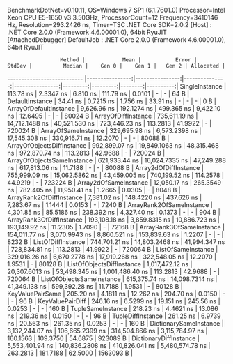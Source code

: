 
BenchmarkDotNet=v0.10.11, OS=Windows 7 SP1 (6.1.7601.0)
Processor=Intel Xeon CPU E5-1650 v3 3.50GHz, ProcessorCount=12
Frequency=3410146 Hz, Resolution=293.2426 ns, Timer=TSC
.NET Core SDK=2.0.2
  [Host]     : .NET Core 2.0.0 (Framework 4.6.00001.0), 64bit RyuJIT  [AttachedDebugger]
  DefaultJob : .NET Core 2.0.0 (Framework 4.6.00001.0), 64bit RyuJIT


                     Method |            Mean |           Error |         StdDev |          Median |    Gen 0 |    Gen 1 |   Gen 2 | Allocated |
--------------------------- |----------------:|----------------:|---------------:|----------------:|---------:|---------:|--------:|----------:|
             SingleInstance |       113.78 ns |       2.3347 ns |       6.810 ns |       111.79 ns |   0.0101 |        - |       - |      64 B |
            DefaultInstance |        34.41 ns |       0.7215 ns |       1.756 ns |        33.91 ns |        - |        - |       - |       0 B |
     ArrayOfDefaultInstance |     9,626.96 ns |     192.1274 ns |     499.365 ns |     9,422.10 ns |  12.6495 |        - |       - |   80024 B |
        ArrayOfDiffInstance |   735,611.19 ns |  14,712.1488 ns |  40,521.530 ns |   723,446.23 ns | 113.2813 |  41.9922 |       - |  720024 B |
        ArrayOfSameInstance |   329,695.98 ns |   6,573.2398 ns |  17,545.308 ns |   330,916.71 ns |  12.2070 |        - |       - |   80088 B |
 ArrayOfObjectsDiffInstance |   992,899.07 ns |  19,849.1063 ns |  48,315.468 ns |   972,870.74 ns | 113.2813 |  42.9688 |       - |  720024 B |
 ArrayOfObjectsSameInstance |   621,933.44 ns |  16,024.7335 ns |  47,249.288 ns |   617,813.06 ns |  11.7188 |        - |       - |   80088 B |
      Array2dOfDiffInstance |   755,999.09 ns |  15,062.5862 ns |  43,459.005 ns |   740,199.52 ns | 114.2578 |  44.9219 |       - |  723224 B |
      Array2dOfSameInstance |    12,050.17 ns |     265.3549 ns |     782.405 ns |    11,950.41 ns |   1.2665 |   0.0305 |       - |    8048 B |
   ArrayRank2OfDiffInstance |     7,381.02 ns |     148.4220 ns |     437.626 ns |     7,283.67 ns |   1.1444 |   0.0153 |       - |    7240 B |
   ArrayRank2OfSameInstance |     4,301.85 ns |      85.5186 ns |     238.392 ns |     4,327.40 ns |   0.1373 |        - |       - |     904 B |
   ArrayRank3OfDiffInstance |   193,108.18 ns |   3,859.8315 ns |  10,886.723 ns |   193,149.92 ns |  11.2305 |   1.7090 |       - |   72168 B |
   ArrayRank3OfSameInstance |   154,011.77 ns |   3,070.9943 ns |   8,860.521 ns |   153,839.63 ns |   1.2207 |        - |       - |    8232 B |
         ListOfDiffInstance |   744,701.21 ns |  14,803.2468 ns |  41,994.347 ns |   728,834.81 ns | 113.2813 |  41.9922 |       - |  720064 B |
         ListOfSameInstance |   329,016.26 ns |   6,670.2778 ns |  17,919.268 ns |   322,548.05 ns |  12.2070 |   1.9531 |       - |   80128 B |
  ListOfObjectsDiffInstance | 1,017,472.12 ns |  20,307.6013 ns |  53,498.345 ns | 1,001,486.40 ns | 113.2813 |  42.9688 |       - |  720064 B |
  ListOfObjectsSameInstance |   615,375.74 ns |  14,098.7314 ns |  41,349.138 ns |   599,392.28 ns |  11.7188 |   1.9531 |       - |   80128 B |
           KeyValuePairSame |       205.20 ns |       4.1811 ns |      12.262 ns |       204.70 ns |   0.0150 |        - |       - |      96 B |
           KeyValuePairDiff |       246.16 ns |       6.5299 ns |      19.151 ns |       245.56 ns |   0.0253 |        - |       - |     160 B |
          TupleSameInstance |       218.23 ns |       4.4621 ns |      13.086 ns |       219.36 ns |   0.0150 |        - |       - |      96 B |
          TupleDiffInstance |       261.25 ns |       6.9739 ns |      20.563 ns |       261.35 ns |   0.0253 |        - |       - |     160 B |
     DictionarySameInstance | 3,132,244.07 ns | 106,665.2399 ns | 314,504.866 ns | 3,115,784.97 ns | 160.1563 | 109.3750 | 54.6875 |  923089 B |
     DictionaryDiffInstance | 5,553,401.94 ns | 140,836.2808 ns | 410,826.041 ns | 5,480,574.78 ns | 263.2813 | 181.7188 | 62.5000 | 1563093 B |

